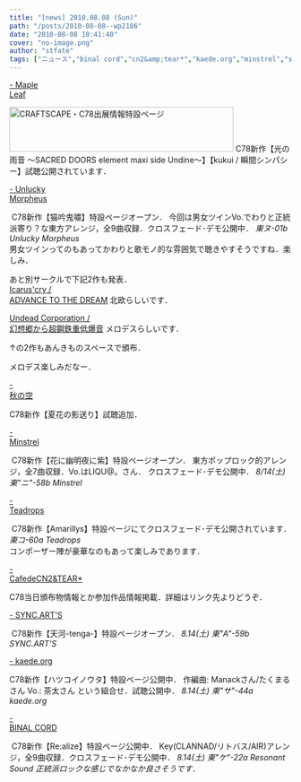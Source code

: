 ```yaml
---
title: "[news] 2010.08.08 (Sun)"
path: "/posts/2010-08-08--wp2186"
date: "2010-08-08 10:41:40"
cover: "no-image.png"
author: "stfate"
tags: ["ニュース","binal cord","cn2&amp;tear*","kaede.org","minstrel","sync.art's","teadrops","unlucky morpheus","三澤秋","霜月はるか"]
---
```


<style type="text/css">
<!--
p {white-space: pre-wrap};
-->
</style>

<a href="http://shimotsukin.com/" target="_blank">- Maple Leaf</a>
<div><a href="http://craftscape.co.jp/c78/c78.html" target="_blank"><img src="http://craftscape.co.jp/c78/banc78.jpg" width="400" height="80" border="0" alt="CRAFTSCAPE・C78出展情報特設ページ"></a>
C78新作【光の雨音 ～SACRED DOORS element maxi side Undine～】【kukui / 瞬間シンパシー】試聴公開されています．</div>

<a href="http://sound.jp/ankimo/" target="_blank">- Unlucky Morpheus</a>
<div><a href="http://sound.jp/ankimo/bgks.xhtm"><img src="http://stfate.net/wp-content/uploads/2010/08/bgks_bana.jpg" alt="" /></a>
C78新作【猫吟鬼嘯】特設ページオープン．
今回は男女ツインVo.でわりと正統派寄り？な東方アレンジ，全9曲収録．クロスフェード･デモ公開中．
<em>東ヌ-01b Unlucky Morpheus</em>
<div>男女ツインってのもあってかわりと歌モノ的な雰囲気で聴きやすそうですね．楽しみ．</div>

あと別サークルで下記2作も発表．
<a href="http://icarus-cry.syncl.jp/?p=custom&id=9049409">Icarus'cry / ADVANCE TO THE DREAM</a>
北欧らしいです．

<a href="http://deathankou.blog129.fc2.com/">Undead Corporation / 幻想郷から超鋼鉄重低爆音</a>
メロデスらしいです．

↑の2作もあんきものスペースで頒布．
<div>メロデス楽しみだなー．</div></div>

<a href="http://anraku.nothing.sh/akisora/2010natsuhana/" target="_blank">- 秋の空</a>
<div>C78新作【夏花の影送り】試聴追加．</div>

<a href="http://yuta.dogearstudios.net/ytcd-0002/" target="_blank">- Minstrel</a>
<div><a href="http://yuta.dogearstudios.net/ytcd-0002/"><img src="http://yuta.dogearstudios.net/ytcd-0002/banner468x95.jpg" alt="" /></a>
C78新作【花に幽明夜に紫】特設ページオープン．
東方ポップロック的アレンジ，全7曲収録．Vo.はLIQU@。さん．
クロスフェード･デモ公開中．
<em>8/14(土) 東"ニ"-58b Minstrel</em></div>

<a href="http://teadrops.jp/tddc0007.html" target="_blank">- Teadrops</a>
<div><a href="http://teadrops.jp/tddc0007.html"><img src="http://teadrops.jp/img/tddc0007_bn.jpg" alt="" /></a>
C78新作【Amarillys】特設ページにてクロスフェード･デモ公開されています．
<em>東コ-60a Teadrops</em>
<div>コンポーザー陣が豪華なのもあって楽しみであります．</div></div>

<a href="http://mure.sakura.ne.jp/cn2/" target="_blank">- CafedeCN2&TEAR*</a>
<div>C78当日頒布物情報とか参加作品情報掲載．詳細はリンク先よりどうぞ．</div>

<a href="http://syncarts.jp/" target="_blank">- SYNC.ART'S</a>
<div><a href="http://syncarts.jp/sp/sacd5028/index.html"><img src="http://syncarts.jp/sp/sacd5028/img/sacd5028ban_l1.jpg" alt="" /></a>
C78新作【天河-tenga-】特設ページオープン．
<em>8.14(土) 東"A"-59b SYNC.ART'S</em></div>

<a href="http://kaede.org/" target="_blank">- kaede.org</a>
<div>C78新作【ハツコイノウタ】特設ページ公開中．
作編曲: Manackさん/たくまるさん Vo.: 茶太さん という組合せ．試聴公開中．
<em>8.14(土) 東"サ"-44a kaede.org</em></div>

<a href="http://resonant-sound.com/realize.html" target="_blank">- BINAL CORD</a>
<div><a href="http://resonant-sound.com/realize.html"><img src="http://resonant-sound.com/400-Re.jpg" alt="" /></a>
C78新作【Re:alize】特設ページ公開中．
Key(CLANNAD/リトバス/AIR)アレンジ，全9曲収録．クロスフェード･デモ公開中．
<em>8.14(土) 東"ケ"-22a Resonant Sound</em>
<em>正統派ロックな感じでなかなか良さそうです．</em></div>